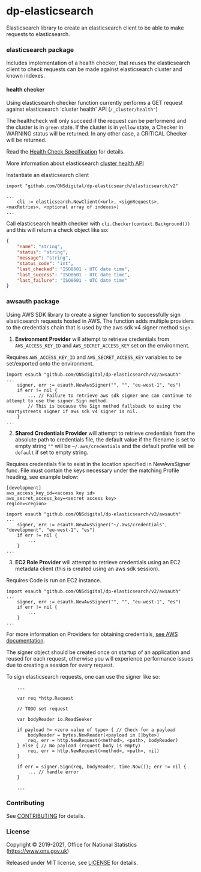 dp-elasticsearch
================

Elasticsearch library to create an elasticsearch client to be able to make requests to elasticsearch.

### elasticsearch package

Includes implementation of a health checker, that reuses the elasticsearch client to check requests can be made against elasticsearch cluster and known indexes.

#### health checker

Using elasticsearch checker function currently performs a GET request against elasticsearch 'cluster health' API (`/_cluster/health"`)

The healthcheck will only succeed if the request can be performend and the cluster is in `green` state.
If the cluster is in `yellow` state, a Checker in WARNING status will be returned. In any other case, a CRITICAL Checker will be returned.

Read the [Health Check Specification](https://github.com/ONSdigital/dp/blob/master/standards/HEALTH_CHECK_SPECIFICATION.md) for details.

More information about elasticsearch [cluster health API](https://www.elastic.co/guide/en/elasticsearch/reference/current/cluster-health.html)

Instantiate an elasticsearch client
```
import "github.com/ONSdigital/dp-elasticsearch/elasticsearch/v2"

...
    cli := elasticsearch.NewClient(<url>, <signRequests>, <maxRetries>, <optional array of indexes>)
...
```

Call elasticsearch health checker with `cli.Checker(context.Background())` and this will return a check object like so:

```json
{
    "name": "string",
    "status": "string",
    "message": "string",
    "status_code": "int",
    "last_checked": "ISO8601 - UTC date time",
    "last_success": "ISO8601 - UTC date time",
    "last_failure": "ISO8601 - UTC date time"
}
```


### awsauth package

Using AWS SDK library to create a signer function to successfully sign elasticsearch requests hosted in AWS.
The function adds multiple providers to the credentials chain that is used by the aws sdk v4 signer method `Sign`.

1) **Environment Provider** will attempt to retrieve credentials from `AWS_ACCESS_KEY_ID` and `AWS_SECRET_ACCESS_KEY` set on the environment.

Requires `AWS_ACCESS_KEY_ID` and `AWS_SECRET_ACCESS_KEY` variables to be set/exported onto the environment.
```
import esauth "github.com/ONSdigital/dp-elasticsearch/v2/awsauth"
...
    signer, err := esauth.NewAwsSigner("", "", "eu-west-1", "es")
    if err != nil {
        ... // Failure to retrieve aws sdk signer one can continue to attempt to use the signer.Sign method.
        // This is because the Sign method fallsback to using the smartystreets signer if aws sdk v4 signer is nil.
    }
...
```

2) **Shared Credentials Provider** will attempt to retrieve credentials from the absolute path to credentials file, the default value if the filename is set to empty string `""` will be `~/.aws/credentials` and the default profile will be `default` if set to empty string.

Requires credentials file to exist in the location specified in NewAwsSigner func.
File must contain the keys necessary under the matching Profile heading, see example below:
```
[development]
aws_access_key_id=<access key id>
aws_secret_access_key=<secret access key>
region=<region>
```

```
import esauth "github.com/ONSdigital/dp-elasticsearch/v2/awsauth"
...
    signer, err := esauth.NewAwsSigner("~/.aws/credentials", "development", "eu-west-1", "es")
    if err != nil {
        ...
    }
...
```

3) **EC2 Role Provider** will attempt to retrieve credentials using an EC2 metadata client (this is created using an aws sdk session).

Requires Code is run on EC2 instance.

```
import esauth "github.com/ONSdigital/dp-elasticsearch/v2/awsauth"
...
    signer, err := esauth.NewAwsSigner("", "", "eu-west-1", "es")
    if err != nil {
        ...
    }
...
```
For more information on Providers for obtaining credentials, [see AWS documentation](https://docs.aws.amazon.com/sdk-for-go/v1/developer-guide/configuring-sdk.html#specifying-credentials).

The signer object should be created once on startup of an application and reused for each request, otherwise you will experience performance issues due to creating a session for every request.

To sign elasticsearch requests, one can use the signer like so:
```
    ...

    var req *http.Request
    
    // TODO set request

    var bodyReader io.ReadSeeker

    if payload != <zero value of type> { // Check for a payload
        bodyReader = bytes.NewReader(<payload in []byte>)
        req, err = http.NewRequest(<method>, <path>, bodyReader)
    } else { // No payload (request body is empty)
        req, err = http.NewRequest(<method>, <path>, nil)
    }
    
    if err = signer.Sign(req, bodyReader, time.Now()); err != nil {
        ... // handle error
    }
    
    ...
```

### Contributing

See [CONTRIBUTING](CONTRIBUTING.md) for details.

### License

Copyright © 2019-2021, Office for National Statistics (https://www.ons.gov.uk)

Released under MIT license, see [LICENSE](LICENSE.md) for details.
